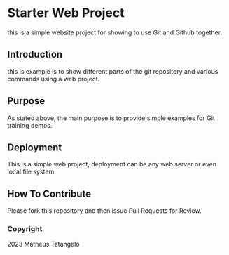 # Starter Web Project
this is a simple website project for showing to use Git and Github together.

## Introduction
this is example is to show different parts of the git repository and various commands using a web project.

## Purpose
As stated above, the main purpose is to provide simple examples for Git training demos.

## Deployment
This is a simple web project, deployment can be any web server or even local file system.

## How To Contribute
Please fork this repository and then issue Pull Requests for Review.

### Copyright
2023 Matheus Tatangelo